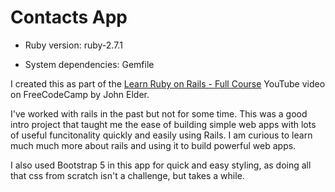 # Contacts App

* Ruby version: ruby-2.7.1

* System dependencies: Gemfile

I created this as part of the [Learn Ruby on Rails - Full Course](https://youtu.be/fmyvWz5TUWg) YouTube video on FreeCodeCamp by John Elder.

I've worked with rails in the past but not for some time. This was a good intro project that taught me the ease of building simple web apps with lots of useful funcitonality quickly and easily using Rails. I am curious to learn much much more about rails and using it to build powerful web apps.

I also used Bootstrap 5 in this app for quick and easy styling, as doing all that css from scratch isn't a challenge, but takes a while.